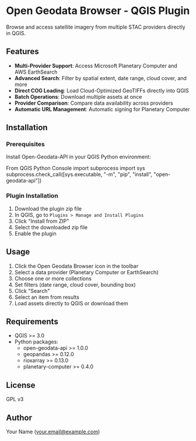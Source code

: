 # Open Geodata Browser - QGIS Plugin

Browse and access satellite imagery from multiple STAC providers directly in QGIS.

## Features

- **Multi-Provider Support**: Access Microsoft Planetary Computer and AWS EarthSearch
- **Advanced Search**: Filter by spatial extent, date range, cloud cover, and more
- **Direct COG Loading**: Load Cloud-Optimized GeoTIFFs directly into QGIS
- **Batch Operations**: Download multiple assets at once
- **Provider Comparison**: Compare data availability across providers
- **Automatic URL Management**: Automatic signing for Planetary Computer

## Installation

### Prerequisites

Install Open-Geodata-API in your QGIS Python environment:

From QGIS Python Console
import subprocess
import sys
subprocess.check_call([sys.executable, "-m", "pip", "install", "open-geodata-api"])


### Plugin Installation

1. Download the plugin zip file
2. In QGIS, go to `Plugins > Manage and Install Plugins`
3. Click "Install from ZIP"
4. Select the downloaded zip file
5. Enable the plugin

## Usage

1. Click the Open Geodata Browser icon in the toolbar
2. Select a data provider (Planetary Computer or EarthSearch)
3. Choose one or more collections
4. Set filters (date range, cloud cover, bounding box)
5. Click "Search"
6. Select an item from results
7. Load assets directly to QGIS or download them

## Requirements

- QGIS >= 3.0
- Python packages:
  - open-geodata-api >= 1.0.0
  - geopandas >= 0.12.0
  - rioxarray >= 0.13.0
  - planetary-computer >= 0.4.0

## License

GPL v3

## Author

Your Name (your.email@example.com)
